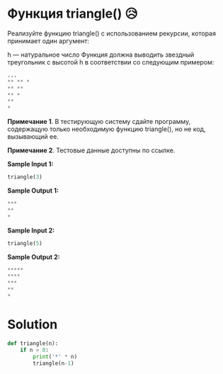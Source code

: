 # Функция triangle() 😥

Реализуйте функцию triangle() с использованием рекурсии, которая принимает один аргумент:

h — натуральное число
Функция должна выводить звездный треугольник с высотой h в соответствии со следующим примером:

```python
...
** ** *
** **
** *
**
*
```

**Примечание 1**. В тестирующую систему сдайте программу, содержащую только необходимую функцию triangle(), но не код,
вызывающий ее.

**Примечание 2**. Тестовые данные доступны по ссылке.

**Sample Input 1:**

```python
triangle(3)
```

**Sample Output 1:**

```python
***
**
*
```

**Sample Input 2:**

```python
triangle(5)
```

**Sample Output 2:**

```python
*****
****
***
**
*
```

# Solution

```python
def triangle(n):
    if n > 0:
        print('*' * n)
        triangle(n-1)
```